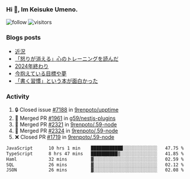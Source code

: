 ### Hi 👋, Im Keisuke Umeno.

<!--
**9renpoto/9renpoto** is a ✨ _special_ ✨ repository because its `README.md` (this file) appears on your GitHub profile.

Here are some ideas to get you started:

- 🔭 I’m currently working on ...
- 🌱 I’m currently learning ...
- 👯 I’m looking to collaborate on ...
- 🤔 I’m looking for help with ...
- 💬 Ask me about ...
- 📫 How to reach me: ...
- 😄 Pronouns: ...
- ⚡ Fun fact: ...
-->

![follow](https://img.shields.io/github/followers/9renpoto?label=Follow&style=social)
![visitors](https://komarev.com/ghpvc/?username=9renpoto&label=Profile%20views&color=0e75b6&style=flat)

### Blogs posts

<!-- BLOG-POST-LIST:START -->
- [近況](https://9renpoto.win/entry/2025/04/05/current_status)
- [「怒りが消える」心のトレーニングを読んだ](https://9renpoto.win/entry/2025/02/01/anger-management)
- [2024年終わり](https://9renpoto.win/entry/2024/12/31/2024-end)
- [今抱えている目標や夢](https://9renpoto.win/entry/2024/12/02/objective)
- [「書く習慣」という本が面白かった](https://9renpoto.win/entry/2024/11/11/leave_a_feeling_sad)
<!-- BLOG-POST-LIST:END -->

### Activity

<!--START_SECTION:activity-->
1. 🔒 Closed issue [#7188](https://github.com/9renpoto/upptime/issues/7188) in [9renpoto/upptime](https://github.com/9renpoto/upptime)
2. 🎉 Merged PR [#1961](https://github.com/g59/nestjs-plugins/pull/1961) in [g59/nestjs-plugins](https://github.com/g59/nestjs-plugins)
3. 🎉 Merged PR [#2321](https://github.com/9renpoto/.59-node/pull/2321) in [9renpoto/.59-node](https://github.com/9renpoto/.59-node)
4. 🎉 Merged PR [#2324](https://github.com/9renpoto/.59-node/pull/2324) in [9renpoto/.59-node](https://github.com/9renpoto/.59-node)
5. ❌ Closed PR [#1719](https://github.com/9renpoto/.59-node/pull/1719) in [9renpoto/.59-node](https://github.com/9renpoto/.59-node)
<!--END_SECTION:activity-->

<!--START_SECTION:waka-->

```txt
JavaScript      10 hrs 1 min    ████████████░░░░░░░░░░░░░   47.75 %
TypeScript      8 hrs 47 mins   ██████████▒░░░░░░░░░░░░░░   41.85 %
Haml            32 mins         ▓░░░░░░░░░░░░░░░░░░░░░░░░   02.59 %
SQL             26 mins         ▓░░░░░░░░░░░░░░░░░░░░░░░░   02.12 %
JSON            26 mins         ▓░░░░░░░░░░░░░░░░░░░░░░░░   02.08 %
```

<!--END_SECTION:waka-->
